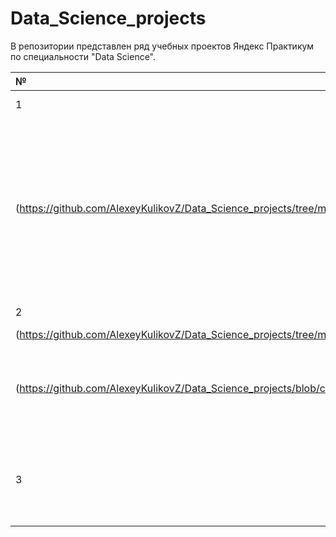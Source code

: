 # Data_Science_projects

В репозитории представлен ряд учебных проектов Яндекс Практикум по специальности "Data Science".

| № | **Проект** | **Jupyter Notebook** | **Описание** | **Инструменты** |  
|:--|:-----------|:---------------------|:-------------|:----------------|  
| 1 | [**Commercial bank**]
(https://github.com/AlexeyKulikovZ/Data_Science_projects/tree/main/Commercial%20bank) | [notebook](https://nbviewer.jupyter.org/github/andreyi91/DS_projects/blob/master/01.%20%D0%9F%D1%80%D0%B5%D0%B4%D0%BE%D0%B1%D1%80%D0%B0%D0%B1%D0%BE%D1%82%D0%BA%D0%B0%20%D0%B4%D0%B0%D0%BD%D0%BD%D1%8B%D1%85/data_preparation.ipynb) | Исследование базы данных клиентов коммерческого банка. На основе данных была обучена модель, предсказывающая останется ли клиент в данном банке или откажется от услуг данного банка  | - python<br>- pandas<br>- pymystem3 |
| 2 | [**Mining company**]
(https://github.com/AlexeyKulikovZ/Data_Science_projects/tree/main/Mining%20company) | [notebook]
(https://github.com/AlexeyKulikovZ/Data_Science_projects/blob/c321e23c31cff9737dd0cd1db308757b4ca3a85e/Mining%20company/Mining_company.ipynb) | Построение модели для предсказания коэффциента очистки сырья на производсвте | - python<br>- pandas<br>- matplotlib |  
| 3 | [**Telecom company**](https://github.com/AlexeyKulikovZ/Data_Science_projects/tree/main/Telecom%20company) | [notebook](https://github.com/AlexeyKulikovZ/Data_Science_projects/blob/c321e23c31cff9737dd0cd1db308757b4ca3a85e/Telecom%20company/Telecom%20company.ipynb) | Анализ тарифов и их пользователей на выборке клиентов мобильного оператора | - python<br>- pandas<br>- scipy<br>- math<br>- matplotlib<br>- seaborn<br>- plotly |  
  


